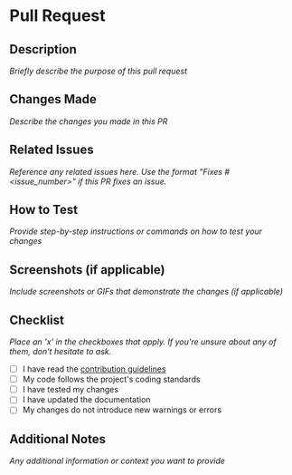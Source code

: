# Pull Request

## Description
_Briefly describe the purpose of this pull request_

## Changes Made
_Describe the changes you made in this PR_

## Related Issues
_Reference any related issues here. Use the format "Fixes #<issue_number>" if this PR fixes an issue._

## How to Test
_Provide step-by-step instructions or commands on how to test your changes_

## Screenshots (if applicable)
_Include screenshots or GIFs that demonstrate the changes (if applicable)_

## Checklist
_Place an 'x' in the checkboxes that apply. 
If you're unsure about any of them, don't hesitate to ask._

- [ ] I have read the [contribution guidelines](https://github.com/aceinnolab/Inkycal/blob/main/.github/CONTRIBUTING.md)
- [ ] My code follows the project's coding standards
- [ ] I have tested my changes
- [ ] I have updated the documentation
- [ ] My changes do not introduce new warnings or errors

## Additional Notes
_Any additional information or context you want to provide_
